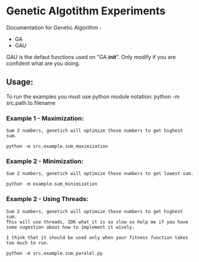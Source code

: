 # Genetic Algotithm Experiments


Documentation for Genetic Algorithm : 
- GA
- GAU

GAU is the defaut functions used on "GA.__init__". Only modify if you are confident what are you doing.



## Usage:

To run the examples you must use python module notation: 
python -m src.path.to.filename

### Example 1 - Maximization:
    Sum 2 numbers, genetich will optimize those numbers to get highest sum.

    python -m src.example.sum_maximization
### Example 2 - Minimization: 
    Sum 2 numbers, genetich will optimize those numbers to get lowest sum.
    
    python -m example.sum_minimization
### Example 2 - Using Threads:
    Sum 2 numbers, genetich will optimize those numbers to get highest sum. 
    This will use threads, IDK what it is so slow so help me if you have some sugestion about how to implement it wisely. 

    I think that it should be used only when your fitness function takes too much to run.

    python -m src.example.sum_paralel.py

    